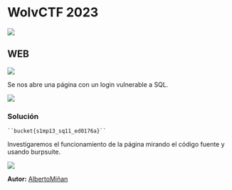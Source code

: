 # WolvCTF 2023
    
  
![](https://github.com/albertominan/WriteUps/blob/e0823ae7827c759926ee0b9c9bc524d4bf7c5b94/WEB/EBucket-2023/Capturas/portada.png)
  
## WEB

    
![](https://github.com/albertominan/WriteUps/blob/8909f0f477acc4e79ad4e9a1f0043f1b6f46560b/WEB/EBucket-2023/Capturas/tit.png)


Se nos abre una página con un login vulnerable a SQL.


![](https://github.com/albertominan/WriteUps/blob/e0823ae7827c759926ee0b9c9bc524d4bf7c5b94/WEB/EBucket-2023/Capturas/1.png)


### Solución
    
    ``bucket{s1mp13_sq11_ed0176a}``
   
  Investigaremos el funcionamiento de la página mirando el código fuente y usando burpsuite.


![](https://github.com/albertominan/WriteUps/blob/e0823ae7827c759926ee0b9c9bc524d4bf7c5b94/WEB/EBucket-2023/Capturas/2.png)



**Autor:** [AlbertoMiñan](https://github.com/albertominan)

